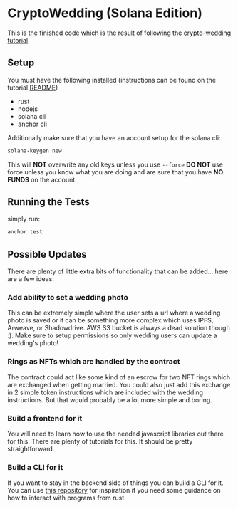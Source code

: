 # CryptoWedding (Solana Edition)

This is the finished code which is the result of following the [crypto-wedding tutorial](https://github.com/TovarishFin/crypto-wedding-sol-tutorial).

## Setup

You must have the following installed (instructions can be found on the tutorial [README](https://github.com/TovarishFin/crypto-wedding-sol-tutorial))

- rust
- nodejs
- solana cli
- anchor cli

Additionally make sure that you have an account setup for the solana cli:

```sh
solana-keygen new
```

This will **NOT** overwrite any old keys unless you use `--force` **DO NOT** use force unless you
know what you are doing and are sure that you have **NO FUNDS** on the account.

## Running the Tests

simply run:

```sh
anchor test
```

## Possible Updates

There are plenty of little extra bits of functionality that can be added... here are a few ideas:

### Add ability to set a wedding photo

This can be extremely simple where the user sets a url where a wedding photo is saved or it can
be something more complex which uses IPFS, Arweave, or Shadowdrive. AWS S3 bucket is always a dead
solution though :). Make sure to setup permissions so only wedding users can update a wedding's photo!

### Rings as NFTs which are handled by the contract

The contract could act like some kind of an escrow for two NFT rings which are exchanged when
getting married. You could also just add this exchange in 2 simple token instructions which are
included with the wedding instructions. But that would probably be a lot more simple and boring.

### Build a frontend for it

You will need to learn how to use the needed javascript libraries out there for this. There are
plenty of tutorials for this. It should be pretty straightforward.

### Build a CLI for it

If you want to stay in the backend side of things you can build a CLI for it. You can use [this
repository](https://github.com/TovarishFin/crypto-wedding-sol-cli) for inspiration if you need some guidance on how to interact with programs from rust.

